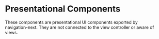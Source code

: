 # Presentational Components

These components are presentational UI components exported by navigation-next. They are not connected to the view controller or aware of views.
